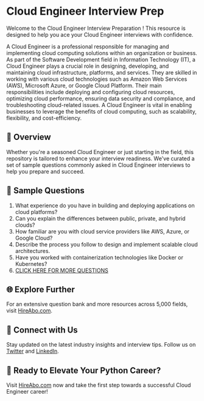 # Cloud Engineer Interview Prep

Welcome to the Cloud Engineer Interview Preparation ! This resource is designed to help you ace your Cloud Engineer interviews with confidence.

A Cloud Engineer is a professional responsible for managing and implementing cloud computing solutions within an organization or business. As part of the Software Development field in Information Technology (IT), a Cloud Engineer plays a crucial role in designing, developing, and maintaining cloud infrastructure, platforms, and services. They are skilled in working with various cloud technologies such as Amazon Web Services (AWS), Microsoft Azure, or Google Cloud Platform. Their main responsibilities include deploying and configuring cloud resources, optimizing cloud performance, ensuring data security and compliance, and troubleshooting cloud-related issues. A Cloud Engineer is vital in enabling businesses to leverage the benefits of cloud computing, such as scalability, flexibility, and cost-efficiency.

## 🚀 Overview

Whether you're a seasoned Cloud Engineer or just starting in the field, this repository is tailored to enhance your interview readiness. We've curated a set of sample questions commonly asked in Cloud Engineer interviews to help you prepare and succeed.

## 📝 Sample Questions

1. What experience do you have in building and deploying applications on cloud platforms?
2. Can you explain the differences between public, private, and hybrid clouds?
3. How familiar are you with cloud service providers like AWS, Azure, or Google Cloud?
4. Describe the process you follow to design and implement scalable cloud architectures.
5. Have you worked with containerization technologies like Docker or Kubernetes?
6. [CLICK HERE FOR MORE QUESTIONS](https://hireabo.com/job/0_0_18/Cloud%20Engineer)

## 🌐 Explore Further

For an extensive question bank and more resources across 5,000 fields, visit [HireAbo.com](https://www.hireabo.com).

## 📱 Connect with Us

Stay updated on the latest industry insights and interview tips. Follow us on [Twitter](https://twitter.com/hireabo) and [LinkedIn](https://www.linkedin.com/in/hire-abo-3609972a8/).

## 🚀 Ready to Elevate Your Python Career?

Visit [HireAbo.com](https://www.hireabo.com) now and take the first step towards a successful Cloud Engineer career!